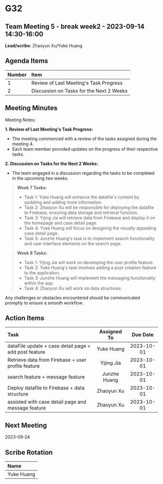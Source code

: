 # G32

## Team Meeting 5 - break week2  - 2023-09-14 14:30-16:00


**Lead/scribe:** Zhaoyun Xu/Yuke Huang

## Agenda Items
| Number   | Item                                       |
|:---------|:-------------------------------------------|
| 1 | Review of Last Meeting's Task Progress     |
| 2 | Discussion on Tasks for the Next 2 Weeks  |

## Meeting Minutes
Meeting Notes:

**1. Review of Last Meeting's Task Progress:**

- The meeting commenced with a review of the tasks assigned during the meeting 4.
- Each team member provided updates on the progress of their respective tasks.

**2. Discussion on Tasks for the Next 2 Weeks:**

- The team engaged in a discussion regarding the tasks to be completed in the upcoming two weeks.

>**Week 7 Tasks:**
>- Task 1:  Yuke Huang will enhance the datafile's content by updating and adding more information.
>- Task 2:  Zhaoyun Xu will be responsible for deploying the datafile to Firebase, ensuring data storage and retrieval function.
>- Task 3:  Yijing Jia will retrieve data from Firebase and display it on the homepage and case detail page.
>- Task 4:  Yuke Huang will focus on designing the visually appealing case detail page. 
>- Task 5:  Junzhe Huang's task is to implement search functionality and user interface elements on the search page.


>**Week 8 Tasks:**
>- Task 1:  Yijing Jia will work on developing the user profile feature.
>- Task 2:  Yuke Huang's task involves adding a post creation feature to the application.
>- Task 3:  Junzhe Huang will implement the messaging functionality within the app.
>- Task 4:  Zhaoyun Xu will work on data structures.

Any challenges or obstacles encountered should be communicated promptly to ensure a smooth workflow.
## Action Items
| Task                                                   | Assigned To  |  Due Date  |
|:-------------------------------------------------------|:------------:|:----------:|
| dataFile update +  case detail page + add post feature |  Yuke Huang  | 2023-10-01 |
| Retrieve data from Firebase + user profile feature     |  Yijing Jia  | 2023-10-01 |
| search feature + message feature                       | Junzhe Huang | 2023-10-01|
| Deploy datafile to Firebase + data structure           |  Zhaoyun Xu  | 2023-10-01 |
| assisted with case detail page and message feature     |  Zhaoyun Xu  | 2023-10-01 |


## Next Meeting
2023-09-24

## Scribe Rotation
| Name |
|:-----|
|Yuke Huang|

